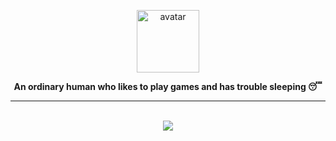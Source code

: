 <p align="center">
   <a href="#">
      <img width="100" src="https://ik.imagekit.io/alpredovandy/avatar-v4_oPLeP637I.jpg" alt="avatar" />
   </a>
</p>

<p align="center">
  <b>An ordinary human who likes to play games and has trouble sleeping 😴</b>
</p>

<hr/>

<br />

<div align="center">
   <img src="https://github-readme-streak-stats.herokuapp.com/?user=predovz" />
</div>
